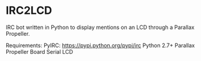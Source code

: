 IRC2LCD
=======

IRC bot written in Python to display mentions on an LCD through a Parallax Propeller.

Requirements:
	PyIRC: https://pypi.python.org/pypi/irc
	Python 2.7+
	Parallax Propeller Board
	Serial LCD
